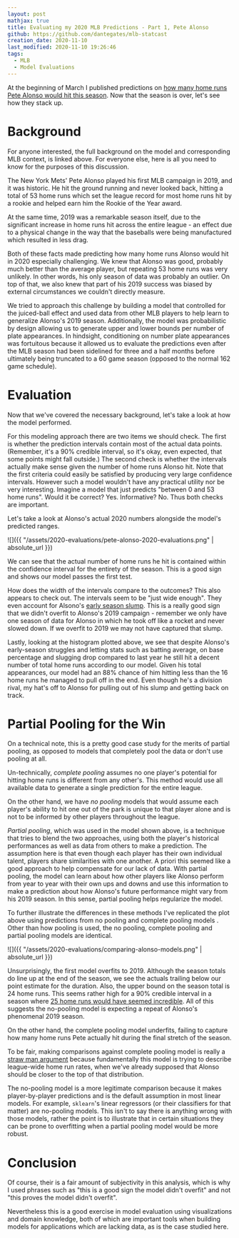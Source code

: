 ```yaml
---
layout: post
mathjax: true
title: Evaluating my 2020 MLB Predictions - Part 1, Pete Alonso
github: https://github.com/dantegates/mlb-statcast
creation_date: 2020-11-10
last_modified: 2020-11-10 19:26:46
tags: 
  - MLB
  - Model Evaluations
---
```



At the beginning of March I published predictions on [how many home runs Pete Alonso would hit this season](https://dantegates.github.io/2020/03/03/predicting-pete-alonso's-2020-performance.html). Now that the season is over, let's see how they stack up.


# Background

For anyone interested, the full background on the model and corresponding MLB context, is linked above. For everyone else, here is all you need to know for the purposes of this discussion.

The New York Mets' Pete Alonso played his first MLB campaign in 2019, and it was historic. He hit the ground running and never looked back, hitting a total of 53 home runs which set the league record for most home runs hit by a rookie and helped earn him the Rookie of the Year award.

At the same time, 2019 was a remarkable season itself, due to the significant increase in home runs hit across the entire league - an effect due to a physical change in the way that the baseballs were being manufactured which resulted in less drag.

Both of these facts made predicting how many home runs Alonso would hit in 2020 especially challenging. We knew that Alonso was good, probably much better than the average player, but repeating 53 home runs was very unlikely. In other words, his only season of data was probably an outlier. On top of that, we also knew that part of his 2019 success was biased by external circumstances we couldn't directly measure.

We tried to approach this challenge by building a model that controlled for the juiced-ball effect and used data from other MLB players to help learn to generalize Alonso's 2019 season. Additionally, the model was probabilistic by design allowing us to generate upper and lower bounds per number of plate appearances. In hindsight, conditioning on number plate appearances was fortuitous because it allowed us to evaluate the predictions even after the MLB season had been sidelined for three and a half months before ultimately being truncated to a 60 game season (opposed to the normal 162 game schedule).

# Evaluation

Now that we've covered the necessary background, let's take a look at how the model performed.

For this modeling approach there are two items we should check. The first is whether the prediction intervals contain most of the actual data points. (Remember, it's a 90% credible interval, so it's okay, even expected, that some points might fall outside.) The second check is whether the intervals actually make sense given the number of home runs Alonso hit. Note that the first criteria could easily be satisfied by producing very large confidence intervals. However such a model wouldn't have any practical utility nor be very interesting. Imagine a model that just predicts "between 0 and 53 home runs". Would it be correct? Yes. Informative? No. Thus both checks are important.

Let's take a look at Alonso's actual 2020 numbers alongside the model's predicted ranges.

![]({{ "/assets/2020-evaluations/pete-alonso-2020-evaluations.png" | absolute_url }})

We can see that the actual number of home runs he hit is contained within the confidence interval for the entirety of the season. This is a good sign and shows our model passes the first test.

How does the width of the intervals compare to the outcomes? This also appears to check out. The intervals  seem to be "just wide enough". They even account for Alsono's [early season slump](https://risingapple.com/2020/08/04/mets-pete-alonso-slump-2020/). This is a really good sign that we didn't overfit to Alonso's 2019 campaign - remember we only have one season of data for Alonso in which he took off like a rocket and never slowed down. If we overfit to 2019 we may not have captured that slump.

Lastly, looking at the histogram plotted above, we see that despite Alonso's early-season struggles and letting stats such as batting average, on base percentage and slugging drop compared to last year he still hit a decent number of total home runs according to our model. Given his total appearances, our model had an 88% chance of him hitting less than the 16 home runs he managed to pull off in the end. Even though he's a division rival, my hat's off to Alonso for pulling out of his slump and getting back on track.

# Partial Pooling for the Win

On a technical note, this is a pretty good case study for the merits of partial pooling, as opposed to models that completely pool the data or don't use pooling at all.

Un-technically, *complete pooling* assumes no one player's potential for hitting home runs is different from any other's. This method would use all available data to generate a single prediction for the entire league.

On the other hand, we have *no pooling* models that would assume each player's ability to hit one out of the park is unique to that player alone and is not to be informed by other players throughout the league.

*Partial pooling*, which was used in the model shown above, is a technique that tries to blend the two approaches, using both the player's historical performances as well as data from others to make a prediction. The assumption here is that even though each player has their own individual talent, players share similarities with one another. A priori this seemed like a good approach to help compensate for our lack of data. With partial pooling, the model can learn about how other players like Alonso perform from year to year with their own ups and downs and use this information to make a prediction about how Alonso's future performance might vary from his 2019 season. In this sense, partial pooling helps regularize the model.

To further illustrate the differences in these methods I've replicated the plot above using predictions from no pooling and complete pooling models . Other than how pooling is used, the no pooling, complete pooling and partial pooling models are identical.

![]({{ "/assets/2020-evaluations/comparing-alonso-models.png" | absolute_url }})

Unsurprisingly, the first model overfits to 2019. Although the season totals do line up at the end of the season, we see the actuals trailing below our point estimate for the duration. Also, the upper bound on the season total is 24 home runs. This seems rather high for a 90% credible interval in a season where [25 home runs would have seemed incredible](https://fivethirtyeight.com/features/the-mlb-records-that-could-fall-in-a-60-game-season/). All of this suggests the no-pooling model is expecting a repeat of Alonso's phenomenal 2019 season.

On the other hand, the complete pooling model underfits, failing to capture how many home runs Pete actually hit during the final stretch of the season.

To be fair, making comparisons against complete pooling model is really a [straw man argument](https://en.wikipedia.org/wiki/Straw_man) because fundamentally this model is trying to describe league-wide home run rates, when we've already supposed that Alonso should be closer to the top of that distribution.

The no-pooling model is a more legitimate comparison because it makes player-by-player predictions and is the default assumption in most linear models. For example, `sklearn`'s linear regressors (or their classifiers for that matter) are no-pooling models. This isn't to say there is anything wrong with those models, rather the point is to illustrate that in certain situations they can be prone to overfitting when a partial pooling model would be more robust.

# Conclusion

Of course, their is a fair amount of subjectivity in this analysis, which is why I used phrases such as "this is a good sign the model didn't overfit" and not "this proves the model didn't overfit".

Nevertheless this is a good exercise in model evaluation using visualizations and domain knowledge, both of which are important tools when building models for applications which are lacking data, as is the case studied here.